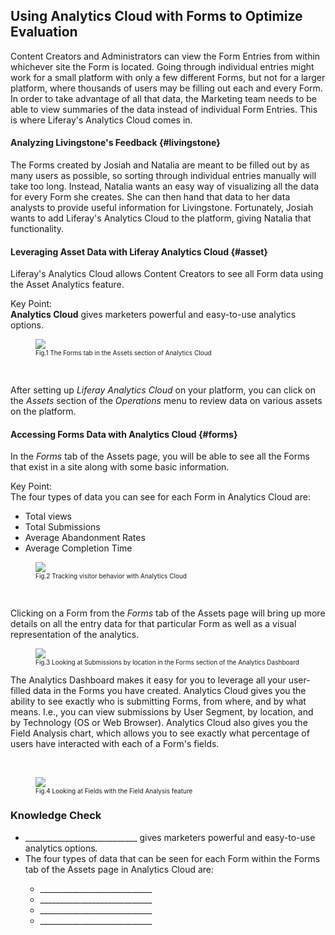## Using Analytics Cloud with Forms to Optimize Evaluation

Content Creators and Administrators can view the Form Entries from within whichever site the Form is located. Going through individual entries might work for a small platform with only a few different Forms, but not for a larger platform, where thousands of users may be filling out each and every Form. In order to take advantage of all that data, the Marketing team needs to be able to view summaries of the data instead of individual Form Entries. This is where Liferay's Analytics Cloud comes in.

#### Analyzing Livingstone's Feedback {#livingstone}

The Forms created by Josiah and Natalia are meant to be filled out by as many users as possible, so sorting through individual entries manually will take too long. Instead, Natalia wants an easy way of visualizing all the data for every Form she creates. She can then hand that data to her data analysts to provide useful information for Livingstone. Fortunately, Josiah wants to add Liferay's Analytics Cloud to the platform, giving Natalia that functionality.

#### Leveraging Asset Data with Liferay Analytics Cloud {#asset}

Liferay's Analytics Cloud allows Content Creators to see all Form data using the Asset Analytics feature.

<div class="key-point">
Key Point: <br />
<strong>Analytics Cloud</strong> gives marketers powerful and easy-to-use analytics options.
</div>

<figure>
	<img src="../images/form-analytics.png" style="max-height:30%;" />
	<figcaption style="font-size: x-small">Fig.1 The Forms tab in the Assets section of Analytics Cloud</figcaption>
</figure>

<br />

After setting up _Liferay Analytics Cloud_ on your platform, you can click on the _Assets_ section of the _Operations_ menu to review data on various assets on the platform.

#### Accessing Forms Data with Analytics Cloud {#forms}

In the _Forms_ tab of the Assets page, you will be able to see all the Forms that exist in a site along with some basic information.

<div class="key-point">
Key Point: <br />
The four types of data you can see for each Form in Analytics Cloud are:
<ul>
	<li>Total views</li>
	<li>Total Submissions</li>
	<li>Average Abandonment Rates</li>
	<li>Average Completion Time</li>
</ul>
</div>

<figure>
	<img src="../images/overview-forms.png" style="max-height:50%;" />
	<figcaption style="font-size: x-small">Fig.2 Tracking visitor behavior with Analytics Cloud</figcaption>
</figure>

<br />

Clicking on a Form from the _Forms_ tab of the Assets page will bring up more details on all the entry data for that particular Form as well as a visual representation of the analytics.

<figure>
	<img src="../images/visual-data.png" style="max-height:24%;" />
	<figcaption style="font-size: x-small">Fig.3 Looking at Submissions by location in the Forms section of the Analytics Dashboard</figcaption>
</figure>

The Analytics Dashboard makes it easy for you to leverage all your user-filled data in the Forms you have created. Analytics Cloud gives you the ability to see exactly who is submitting Forms, from where, and by what means. I.e., you can view submissions by User Segment, by location, and by Technology (OS or Web Browser). Analytics Cloud also gives you the Field Analysis chart, which allows you to see exactly what percentage of users have interacted with each of a Form's fields.

<br />

<figure>
	<img src="../images/field-analysis.png" style="max-height:50%;" />
	<figcaption style="font-size: x-small">Fig.4 Looking at Fields with the Field Analysis feature</figcaption>
</figure>

<div class="summary">
<h3>Knowledge Check</h3>
<ul>
	<li>____________________________ gives marketers powerful and easy-to-use analytics options.</li>
	<li>The four types of data that can be seen for each Form within the Forms tab of the Assets page in Analytics Cloud are:</li>
	<ul>
		<li>____________________________</li>
		<li>____________________________</li>
		<li>____________________________</li>
		<li>____________________________</li>
	</ul>
</ul>
</div>

